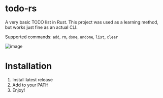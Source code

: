 # todo-rs
A very basic TODO list in Rust. This project was used as a learning method, but works just fine as an actual CLI.

Supported commands: `add`, `rm`, `done`, `undone`, `list`, `clear`

![image](https://i.ibb.co/qn7h0r8/image.png)

# Installation
1. Install latest release
2. Add to your PATH
3. Enjoy!
